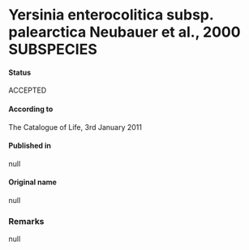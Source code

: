 # Yersinia enterocolitica subsp. palearctica Neubauer et al., 2000 SUBSPECIES

#### Status
ACCEPTED

#### According to
The Catalogue of Life, 3rd January 2011

#### Published in
null

#### Original name
null

### Remarks
null